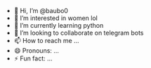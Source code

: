 - 👋 Hi, I’m @baubo0
- 👀 I’m interested in women lol
- 🌱 I’m currently learning python
- 💞️ I’m looking to collaborate on telegram bots
- 📫 How to reach me ...
- 😄 Pronouns: ...
- ⚡ Fun fact: ...

<!---
baubo0/baubo0 is a ✨ special ✨ repository because its `README.md` (this file) appears on your GitHub profile.
You can click the Preview link to take a look at your changes.
--->
